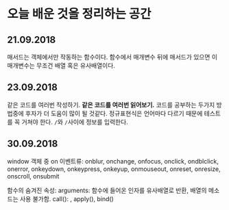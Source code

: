 # 오늘 배운 것을 정리하는 공간

## 21.09.2018

매서드는 객체에서만 작동하는 함수이다. 함수에서 매개변수 뒤에 매서드가 있으면 이 매개변수는 무조건 배열 혹은 유사배열이다.

## 23.09.2018

같은 코드를 여러번 작성하기. **같은 코드를 여러번 읽어보기.** 코드를 공부하는 두가지 방법중에 후자가 더 도움이 많이 될 것같다.
정규표현식은 언어마다 다르기 때문에 테스트를 꼭 거쳐야 한다. `/`와 `/`사이에 정보를 입력한다.

## 30.09.2018

window 객체 중 on 이벤트류: onblur, onchange, onfocus, onclick, ondblclick, onerror, onkeydown, onkeypress, onkeyup, onmouseout, onreset, onresize, onscroll, onsubmit

함수의 숨겨진 속성:
arguments: 함수에 들어온 인자를 유사배열로 반환, 배열의 메소드는 사용 불가함.
call(): , apply(), bind()
